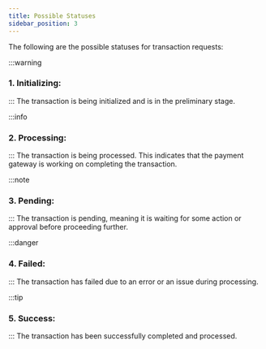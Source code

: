 ```yaml
---
title: Possible Statuses
sidebar_position: 3
---
```


The following are the possible statuses for transaction requests:

:::warning
### 1. Initializing: ###
:::
The transaction is being initialized and is in the preliminary stage.

:::info
### 2. Processing: ###
:::
The transaction is being processed. This indicates that the payment gateway is working on completing the transaction.

:::note
### 3. Pending: ###
:::
The transaction is pending, meaning it is waiting for some action or approval before proceeding further.

:::danger
### 4. Failed: ###
:::
The transaction has failed due to an error or an issue during processing.

:::tip
### 5. Success: ###
:::
The transaction has been successfully completed and processed.

